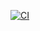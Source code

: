 [![CI](https://github.com/MiXACT/GoblinGame/actions/workflows/web.yml/badge.svg)](https://github.com/MiXACT/GoblinGame/actions/workflows/web.yml)
<!-- [![Build status](https://ci.appveyor.com/api/projects/status/s8l4f34dubxjtuul?svg=true)](https://ci.appveyor.com/project/MiXACT/dom-game) -->